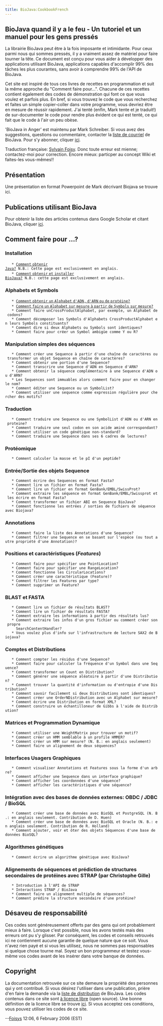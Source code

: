 ```yaml
---
title: BioJava:CookbookFrench
---
```


BioJava quand il y a le feu - Un tutoriel et un manuel pour les gens pressés
----------------------------------------------------------------------------

La librairie BioJava peut être à la fois imposante et intimidante. Pour
ceux parmi nous qui sommes pressés, il y a vraiment assez de matériel
pour faire tourner la tête. Ce document est conçu pour vous aider à
développer des applications utilisant BioJava, applications capables
d'accomplir 99% des tâches les plus courantes, sans avoir à comprendre
99% de l'API de BioJava.

Cet site est inspiré de tous ces livres de recettes en programmation et
suit la même approche du "Comment faire pour...". Chacune de ces
recettes contient également des codes de démonstration qui font ce que
vous voulez et parfois plus. En bref, si vous trouvez le code que vous
recherchez et faites un simple copier-coller dans votre programme, vous
devriez être en mesure de réussir rapidement. J'ai tenté (enfin, Mark
tente et je traduit!) de sur-documenter le code pour rendre plus évident
ce qui est tenté, ce qui fait que le code à l'air un peu obèse.

'BioJava in Anger' est maintenu par Mark Schreiber. Si vous avez des
suggestions, questions ou commentaire, contacter la [liste de
courriel](mailto://biojava-l@biojava.org) de BioJava. Pour s'y abonner,
cliquer [ici](http://www.biojava.org/mailman/listinfo/biojava-l).

Traduction française: [Sylvain
Foisy](mailto://sylvain.foisyCHEZbioneq.qc.ca). Donc toute erreur est
mienne; contactez-moi pour correction. Encore mieux: particper au
concept Wiki et faites-les vous-mêmes!!

Présentation
------------

Une présentation en format Powerpoint de Mark décrivant Biojava se
trouve ici.

Publications utilisant BioJava
------------------------------

Pour obtenir la liste des articles contenus dans Google Scholar et
citant BioJava, cliquer
[ici](http://scholar.google.com/scholar?q=biojava&ie=UTF-8&oe=UTF-8&hl=en).

Comment faire pour ...?
-----------------------

### Installation

`   * `[`Comment` `obtenir`
`Java?`](http://java.sun.com/downloads)` N.B.: Cette page est exclusivement en anglais.`  
`   * `[`Comment` `obtenir` `et` `installer`
`BioJava?`](http://biojava.open-bio.org/wiki/BioJava:GetStarted)` N.B.: cette page est exclusivement en anglais.`

### Alphabets et Symbols

`   * `[`Comment` `obtenir` `un` `Alphabet` `d'ADN,` `d'ARN` `ou` `de`
`protéine?`](BioJava:CookbookFrench:Alphabets "wikilink")  
`   * `[`Comment` `faire` `un` `Alphabet` `sur` `mesure` `à` `partir`
`de` `Symbols` `sur`
`mesure?`](BioJava:CookbookFrench:Alphabets:CustomAlphabets "wikilink")  
`   * Comment faire unCrossProductAlphabet, par exemple, un Alphabet de codons?`  
`   * Comment décomposer les Symbols d'Alphabets CrossProductAlphabet en leurs Symbols constituants?`  
`   * Comment dire si deux Alphabets ou Symbols sont identiques?`  
`   * Comment faire pour créer un Symbol ambigüe comme Y ou R?`

### Manipulation simples des séquences

`   * Comment créer une Sequence à partir d'une chaîne de caractères ou transformer un objet Sequence en chaîne de caractères?`  
`   * Comment obtenir une portion d'une Sequence?`  
`   * Comment transcrire une Sequence d'ADN en Sequence d'ARN?`  
`   * Comment obtenir la séquence complémentaire à une Sequence d'ADN ou d'ARN?`  
`   * Les Sequences sont immuables alors comment faire pour en changer le nom?`  
`   * Comment éditer une Sequence ou un SymbolList?`  
`   * Comment utiliser une sequence comme expression régulière pour chercher des motifs?`

### Traduction

`   * Comment traduire une Sequence ou une SymbolList d'ADN ou d'ARN en proteine?`  
`   * Comment traduire une seul codon en son acide aminé correspondant?`  
`   * Comment utiliser un code génétique non-standard?`  
`   * Comment traduire une Sequence dans ses 6 cadres de lectures?`

### Protéomique

`   * Comment calculer la masse et le pI d'un peptide?`

### Entrée/Sortie des objets Sequence

`   * Comment écrire des Sequences en format Fasta?`  
`   * Comment lire un fichier en format Fasta?`  
`   * Comment lire un fichier en format GenBank/EMBL/SwissProt?`  
`   * Comment extraire les séquence en format GenBank/EMBL/Swissprot et les écrire en format Fasta?`  
`   * Comment transformer un fichier ABI en Sequence BioJava?`  
`   * Comment fonctionne les entrées / sorties de fichiers de séquence avec Biojava?`

### Annotations

`   * Comment faire la liste des Annotations d'une Sequence?`  
`   * Comment filtrer une Sequence en se basant sur l'espèce (ou tout autre propriété d'une Annotation)?`

### Positions et caractéristiques (*Features*)

`   * Comment faire pour spécifier une PointLocation?`  
`   * Comment faire pour spécifier une RangeLocation?`  
`   * Comment fonctionne les CircularLocations?`  
`   * Comment créer une caractéristique (Feature)?`  
`   * Comment filtrer les Features par type?`  
`   * Comment supprimer un Feature?`

### BLAST et FASTA

`   * Comment lire un fichier de résultats BLAST?`  
`   * Comment lire un fichier de résultats FASTA?`  
`   * Comment extraire les informations à partir des résultats lus?`  
`   * Comment extraire les infos d'un gros fichier ou comment créer son propre`  
`     SearchContentHandler?`  
`   * Vous voulez plus d'info sur l'infrastructure de lecture SAX2 de Biojava?`

### Comptes et Distributions

`   * Comment compter les résidus d'une Sequence?`  
`   * Comment faire pour calculer la fréquence d'un Symbol dans une Sequence?`  
`   * Comment transformer un Count en Distribution?`  
`   * Comment générer une séquence aléatoire à partir d'une Distribution?`  
`   * Comment trouver la quantité d'information ou d'entropie d'une Distribution?`  
`   * Comment savoir facilement si deux Distributions sont identiques?`  
`   * Comment créer une OrderNDistribution avec un Alphabet sur mesure?`  
`   * Comment écrire une Distribution en format XML?`  
`   * Comment construire un échantilloneur de Gibbs à l'aide de Distribution?`

### Matrices et Programmation Dynamique

`   * Comment utiliser une WeightMatrix pour trouver un motif?`  
`   * Comment créer un HMM semblable à un profile HMMER?`  
`   * Comment créer un HMM sur mesure? (N. B.: en anglais seulement)`  
`   * Comment faire un alignement de deux séquences?`

### Interfaces Usagers Graphiques

`   * Comment visualiser Annotations et Features sous la forme d'un arbre?`  
`   * Comment afficher une Sequence dans un interface graphique?`  
`   * Comment afficher les coordonnées d'une séquence?`  
`   * Comment afficher les caractéristiques d'une séquence?`

### Intégration avec des bases de données externes: OBDC / JDBC / BioSQL

`   * Comment créer une base de données avec BioSQL et PostgreSQL (N. B.: en anglais seulement. Contribution de D. Huen)`  
`   * Comment créer une base de données avec BioSQL et Oracle (N. B.: en anglais seulement. Contribution de R. Holland)`  
`   * Comment ajouter, voir et ôter des objets Séquences d'une base de données BioSQL?`

### Algorithmes génétiques

`   * Comment écrire un algorithme génétique avec BioJava?`

### Alignements de séquences et prédiction de structures secondaires de protéines avec STRAP (par Christophe Gille)

`   * Introduction à l'API de STRAP`  
`   * Interactions STRAP / BioJava`  
`   * Comment faire un alignement multiple de séquences?`  
`   * Comment prédire la structure secondaire d'une protéine?`

Désaveu de responsabilité
-------------------------

Ces codes sont généreusement offerts par des gens qui ont probablement
mieux à faire. Lorsque c'est possible, nous les avons testés mais des
erreurs ont pu s'y glisser. Par conséquent, les codes et conseils
retrouvés ici ne contiennent aucune garantie de quelque nature que ce
soit. Vous n'avez rien payé et si vous les utilisez, nous ne sommes pas
responsables si quelque chose tourne mal. Soyez un bon programmeur et
testez vous-même vos codes avant de les insérer dans votre banque de
données.

Copyright
---------

La documentation retrouvée sur ce site demeure la propriété des
personnes qui y ont contribué. Si vous désirez l'utiliser dans une
publication, prière d'en faire la demande via la [liste de
distribution](mailto://biojava-l@biojava.org) de BioJava. Les codes
contenus dans ce site sont [à licence
libre](http://fr.wikipedia.org/wiki/Open_Source) (open source). Une
bonne définition de la licence libre se trouve
[ici](http://www.opensource.org/docs/definition_plain.php). Si vous
acceptez ces conditions, vous pouvez utiliser les codes de ce site.

--[Foisys](User:Foisys "wikilink") 12:06, 6 February 2006 (EST)
